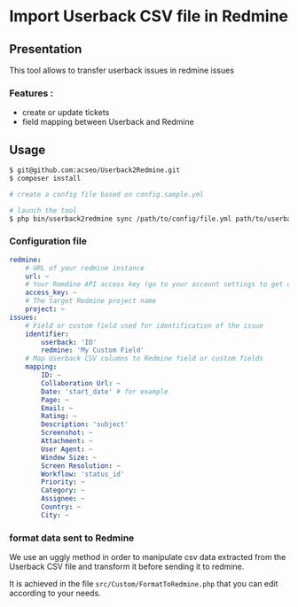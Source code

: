 # Import Userback CSV file in Redmine

## Presentation

This tool allows to transfer userback issues in redmine issues

### Features :

* create or update tickets
* field mapping between Userback and Redmine

## Usage

```bash
$ git@github.com:acseo/Userback2Redmine.git
$ composer install

# create a config file based on config.sample.yml

# launch the tool
$ php bin/userback2redmine sync /path/to/config/file.yml path/to/userback/issues.csv
```

### Configuration file

```yaml
redmine:
    # URL of your redmine instance
    url: ~
    # Your Remdine API access key (go to your account settings to get one)
    access_key: ~
    # The target Redmine project name
    project: ~
issues:
    # Field or custom field used for identification of the issue
    identifier: 
        userback: 'ID'
        redmine: 'My Custom Field'
    # Map Userback CSV columns to Redmine field or custom fields
    mapping:
        ID: ~
        Collaboration Url: ~
        Date: 'start_date' # for example
        Page: ~
        Email: ~
        Rating: ~
        Description: 'subject'
        Screenshot: ~
        Attachment: ~
        User Agent: ~
        Window Size: ~
        Screen Resolution: ~
        Workflow: 'status_id'
        Priority: ~
        Category: ~
        Assignee: ~
        Country: ~
        City: ~

```

### format data sent to Redmine

We use an uggly method in order to manipulate csv data extracted from the Userback CSV file and transform it before sending it to redmine.

It is achieved in the file `src/Custom/FormatToRedmine.php` that you can edit according to your needs.
